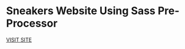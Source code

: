<h1>Sneakers Website Using Sass Pre-Processor</h1>
<a href="https://sneakersstore.netlify.com">VISIT SITE</a>
